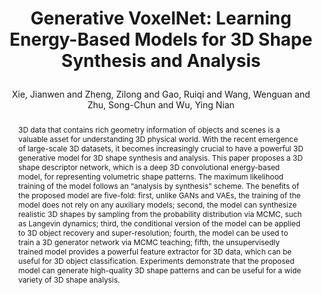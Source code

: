 ---
layout: pub
type: journal
key: gvoxelnet
title: >
    Generative VoxelNet: Learning Energy-Based Models for 3D Shape Synthesis and Analysis
author: Xie, Jianwen and Zheng, Zilong and Gao, Ruiqi and Wang, Wenguan and Zhu, Song-Chun and Wu, Ying Nian
equalauthor: Xie, Jianwen and Zheng, Zilong
website: http://www.stat.ucla.edu/~jxie/3DEBM/
pdf: 3DDescriptorNet/3DGConvNet_pami.pdf
abbr: TPAMI
journal: IEEE Transactions on Pattern Analysis and Machine Intelligence (TPAMI)
year: 2020
abstract: >
    3D data that contains rich geometry information of objects and scenes is a valuable asset for understanding 3D physical world. With the recent emergence of large-scale 3D datasets, it becomes increasingly crucial to have a powerful 3D generative model for 3D shape synthesis and analysis. This paper proposes a 3D shape descriptor network, which is a deep 3D convolutional energy-based model, for representing volumetric shape patterns. The maximum likelihood training of the model follows an “analysis by synthesis” scheme. The benefits of the proposed model are five-fold: first, unlike GANs and VAEs, the training of the model does not rely on any auxiliary models; second, the model can synthesize realistic 3D shapes by sampling from the probability distribution via MCMC, such as Langevin dynamics; third, the conditional version of the model can be applied to 3D object recovery and super-resolution; fourth, the model can be used to train a 3D generator network via MCMC teaching; fifth, the unsupervisedly trained model provides a powerful feature extractor for 3D data, which can be useful for 3D object classification. Experiments demonstrate that the proposed model can generate high-quality 3D shape patterns and can be useful for a wide variety of 3D shape analysis.
bibtex: >
    @article{xie2020gvoxelnet,
        title={Generative VoxelNet: Learning Energy-Based Models for 3D Shape Synthesis and Analysis},
        author= {Xie, Jianwen and Zheng, Zilong and Gao, Ruiqi and Wang, Wenguan and Zhu, Song-Chun and Wu, Ying Nian},
        journal={IEEE Transactions on Pattern Analysis and Machine Intelligence (TPAMI)},
        year={2020}
    }
---